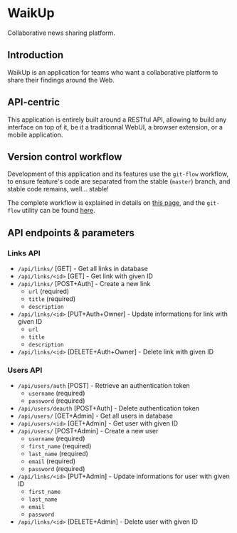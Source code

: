 # WaikUp

Collaborative news sharing platform.

## Introduction

WaikUp is an application for teams who want a collaborative platform to share their
findings around the Web.

## API-centric

This application is entirely built around a RESTful API, allowing to build any interface
on top of it, be it a traditionnal WebUI, a browser extension, or a mobile application.

## Version control workflow

Development of this application and its features use the `git-flow` workflow, to ensure
feature's code are separated from the stable (`master`) branch, and stable code remains,
well... stable!

The complete workflow is explained in details on
[this page](http://nvie.com/posts/a-successful-git-branching-model/ "A successful branching model"),
and the `git-flow` utility can be found [here](https://github.com/nvie/gitflow "Git-Flow").

## API endpoints & parameters

### Links API

* `/api/links/` [GET] - Get all links in database
* `/api/links/<id>` [GET] - Get link with given ID
* `/api/links/` [POST+Auth] - Create a new link
    * `url` (required)
    * `title` (required)
    * `description`
* `/api/links/<id>` [PUT+Auth+Owner] - Update informations for link with given ID
    * `url`
    * `title`
    * `description`
* `/api/links/<id>` [DELETE+Auth+Owner] - Delete link with given ID

### Users API

* `/api/users/auth` [POST] - Retrieve an authentication token
    * `username` (required)
    * `password` (required)
* `/api/users/deauth` [POST+Auth] - Delete authentication token
* `/api/users/` [GET+Admin] - Get all users in database
* `/api/users/<id>` [GET+Admin] - Get user with given ID
* `/api/users/` [POST+Admin] - Create a new user
    * `username` (required)
    * `first_name` (required)
    * `last_name` (required)
    * `email` (required)
    * `password` (required)
* `/api/links/<id>` [PUT+Admin] - Update informations for user with given ID
    * `first_name`
    * `last_name`
    * `email`
    * `password`
* `/api/links/<id>` [DELETE+Admin] - Delete user with given ID
